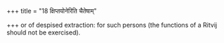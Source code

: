 +++
title = "18 क्षिप्तयोनेरिति चैतेषाम्"

+++
or of despised extraction: for such persons (the functions of a Ritvij should not be exercised).
